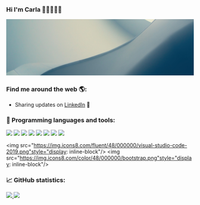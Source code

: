### Hi I'm Carla 👋🏼👩🏽‍💻
![MC](img.png)

### Find me around the web 🌎: 

- Sharing updates on <a href="https://www.linkedin.com/in/mariacarlagonzalezgonzalez/">LinkedIn</a> 💼

### 🚀 Programming languages and tools:

<div>
<img src="https://img.icons8.com/color/48/000000/python.png"style="display: inline-block"/>
<img src="https://img.icons8.com/plasticine/512/matlab.png"style="display: inline-block"/>
<img src="https://img.icons8.com/color/48/000000/sql.png"style="display: inline-block"/>
<img src="https://img.icons8.com/color/48/000000/git.png"style="display: inline-block"/>
<img src="https://img.icons8.com/color/48/000000/pandas.png"style="display: inline-block"/>
<img src="https://img.icons8.com/color/48/000000/tensorflow.png"style="display: inline-block"/>
<img src="https://img.icons8.com/ios-filled/50/000000/numpy.png"style="display: inline-block"/>
<img src="https://img.icons8.com/color/48/000000/scikit-learn.png"style="display: inline-block"/>

<img src="https://img.icons8.com/fluent/48/000000/visual-studio-code-2019.png"style="display: inline-block"/>
<img src="https://img.icons8.com/color/48/000000/bootstrap.png"style="display: inline-block"/>
</div>

### 📈 GitHub statistics:

<a href="https://github.com/mcarlagg17">
  <img height="180em" src="https://github-readme-stats.vercel.app/api?username=mcarlagg17&show_icons=true&theme=radical" />
  <img height="180em" src="https://github-readme-stats.vercel.app/api/top-langs/?username=mcarlagg17&theme=radical&layout=compact" />
</a>
<!--
**mcarlagg17/mcarlagg17** is a ✨ _special_ ✨ repository because its `README.md` (this file) appears on your GitHub profile.

Here are some ideas to get you started:

- 🔭 I’m currently working on ...
- 🌱 I’m currently learning ...
- 👯 I’m looking to collaborate on ...
- 🤔 I’m looking for help with ...
- 💬 Ask me about ...
- 📫 How to reach me: ...
- 😄 Pronouns: ...
- ⚡ Fun fact: ...
-->
